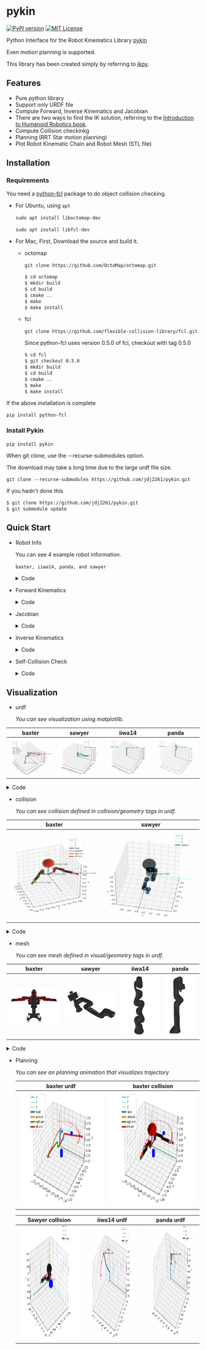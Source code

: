 # pykin

[![PyPI version](https://badge.fury.io/py/pykin.svg)](https://badge.fury.io/py/pykin)  [![MIT License](http://img.shields.io/badge/license-MIT-blue.svg?style=flat)](LICENSE)

Python Interface for the Robot Kinematics Library [pykin](https://jdj2261.github.io/pykin/)

Even motion planning is supported.

This library has been created simply by referring to [ikpy](https://github.com/Phylliade/ikpy.git).

## Features

- Pure python library
- Support only URDF file
- Compute Forward, Inverse Kinematics and Jacobian
- There are two ways to find the IK solution, referring to the [Introduction to Humanoid Robotics book](https://link.springer.com/book/10.1007/978-3-642-54536-8).
- Compute Collision checkinkg
- Planning (RRT Star motion planning)
- Plot Robot Kinematic Chain and Robot Mesh (STL file)

## Installation

### Requirements

You need a [python-fcl](https://github.com/BerkeleyAutomation/python-fcl) package to do object collision checking.

- For Ubuntu, using  `apt`

  `sudo apt install liboctomap-dev`

  `sudo apt install libfcl-dev`
- For Mac, First, Download the source and build it.

  - octomap

    `git clone https://github.com/OctoMap/octomap.git`

    ~~~
    $ cd octomap
    $ mkdir build
    $ cd build
    $ cmake ..
    $ make
    $ make install
    ~~~
  - fcl

    `git clone https://github.com/flexible-collision-library/fcl.git`

    Since python-fcl uses version 0.5.0 of fcl, checkout with tag 0.5.0

    ~~~
    $ cd fcl
    $ git checkout 0.5.0
    $ mkdir build
    $ cd build
    $ cmake ..
    $ make
    $ make install
    ~~~

If the above installation is complete

~~~
pip install python-fcl
~~~

### Install Pykin

~~~
pip install pykin
~~~

When git clone, use the --recurse-submodules option.

The download may take a long time due to the large urdf file size.

~~~
git clone --recurse-submodules https://github.com/jdj2261/pykin.git
~~~

If you hadn't done this

~~~
$ git clone https://github.com/jdj2261/pykin.git
$ git submodule update
~~~

## Quick Start

- Robot Info

  You can see 4 example robot information.

  `baxter, iiwa14, panda, and sawyer`

  <details>
    <summary>Code</summary>

  ~~~python
  import sys
  
  file_path = '../asset/urdf/baxter/baxter.urdf'
  
  if len(sys.argv) > 1:
      robot_name = sys.argv[1]
      file_path = '../asset/urdf/' + robot_name + '/' + robot_name + '.urdf'
  
  if "baxter" in file_path:
      from pykin.robots.bimanual import Bimanual
      robot = Bimanual(file_path)
  else:
      from pykin.robots.single_arm import SingleArm
      robot = SingleArm(file_path)
  
  robot.show_robot_info()
  ~~~
  
  </details>
- Forward Kinematics

  <details>
    <summary>Code</summary>

  ~~~python
  import numpy as np
  
  from pykin.robots.bimanual import Bimanual
  from pykin.kinematics.transform import Transform
  from pykin.utils import plot_utils as plt
  from pykin.utils.kin_utils import ShellColors as sc
  
  # baxter_example
  file_path = '../../asset/urdf/baxter/baxter.urdf'
  robot = Bimanual(file_path, Transform(rot=[0.0, 0.0, 0.0], pos=[0, 0, 0]))
  
  head_thetas = [0.0]
  right_arm_thetas = [np.pi/3, -np.pi/5, -np.pi/2, np.pi/7, 0, np.pi/7 ,0]
  left_arm_thetas = [0, 0, 0, 0, 0, 0, 0]
  
  thetas = head_thetas + right_arm_thetas + left_arm_thetas
  fk = robot.forward_kin(thetas)
  
  for link, transform in fk.items():
      print(f"{sc.HEADER}{link}{sc.ENDC}, {transform.rot}, {transform.pos}")
  ~~~
  
  </details>
- Jacobian

  <details>
    <summary>Code</summary>

  ~~~python
  import numpy as np
  
  from pykin.kinematics import transform as tf
  from pykin.robots.bimanual import Bimanual
  from pykin.kinematics import jacobian as jac
  
  file_path = '../asset/urdf/baxter/baxter.urdf'
  robot = Bimanual(file_path, tf.Transform(rot=[0.0, 0.0, 0.0], pos=[0, 0, 0]))
  
  left_arm_thetas = np.zeros(15)
  robot.setup_link_name("base", "right_wrist")
  robot.setup_link_name("base", "left_wrist")
  
  fk = robot.forward_kin(left_arm_thetas)
  
  J = {}
  for arm in robot.arm_type:
      if robot.eef_name[arm]:
          J[arm] = jac.calc_jacobian(robot.desired_frames[arm], fk, len(np.zeros(7)))
  
  print(J)
  ~~~
  
  </details>
- Inverse Kinematics

  <details>
    <summary>Code</summary>

  ~~~python
  import numpy as np
  
  from pykin.robots.bimanual import Bimanual
  from pykin.kinematics.transform import Transform
  from pykin.utils import plot_utils as plt
  
  file_path = '../../asset/urdf/baxter/baxter.urdf'
  
  robot = Bimanual(file_path, Transform(rot=[0.0, 0.0, 0.0], pos=[0, 0, 0]))
  
  visible_collision = True
  visible_visual = False
  
  # set target joints angle
  head_thetas =  np.zeros(1)
  right_arm_thetas = np.array([-np.pi/4 , 0, 0, 0, 0 , 0 ,0])
  left_arm_thetas = np.array([np.pi/4 , 0, 0, 0, 0 , 0 ,0])
  
  thetas = np.concatenate((head_thetas ,right_arm_thetas ,left_arm_thetas))
  
  robot.setup_link_name("base", "right_wrist")
  robot.setup_link_name("base", "left_wrist")
  
  #################################################################################
  #                                Set target pose                                #
  #################################################################################
  target_transformations = robot.forward_kin(thetas)
  _, ax = plt.init_3d_figure("Target Pose")
  plt.plot_robot(robot, 
                 ax=ax,
                 transformations=target_transformations,
                 visible_visual=visible_visual, 
                 visible_collision=visible_collision,
                 mesh_path='../../asset/urdf/baxter/')
  
  #################################################################################
  #                                Inverse Kinematics                             #
  #################################################################################
  init_thetas = np.random.randn(7)
  target_pose = { "right": robot.get_eef_pose(target_transformations)["right"], 
                  "left" : robot.get_eef_pose(target_transformations)["left"]}
  
  ik_LM_result = robot.inverse_kin(
      init_thetas, 
      target_pose, 
      method="LM", 
      maxIter=100)
  
  ik_NR_result = robot.inverse_kin(
      init_thetas, 
      target_pose, 
      method="NR", 
      maxIter=100)
  
  print(ik_LM_result, ik_NR_result)
  ~~~
  
  </details>
- Self-Collision Check

  <details>
    <summary>Code</summary>

  ~~~python
  import numpy as np
  
  from pykin.kinematics.transform import Transform
  from pykin.robot import Robot
  
  """
  If you want to check robot's collision, install python-fcl 
  And then, import CollisionManager in collision_utils package
  """
  from pykin.utils.collision_utils import CollisionManager
  from pykin.utils.kin_utils import get_robot_collision_geom
  from pykin.utils import plot_utils as plt
  
  file_path = '../asset/urdf/baxter/baxter.urdf'
  
  robot = Robot(file_path, Transform(rot=[0.0, 0.0, 0.0], pos=[0, 0, 0]))
  
  head_thetas = np.zeros(1)
  right_arm_thetas = np.array([np.pi, 0, 0, 0, 0, 0, 0])
  left_arm_thetas = np.array([-np.pi, 0, 0, 0, 0, 0, 0])
  
  thetas = np.hstack((head_thetas, right_arm_thetas, left_arm_thetas))
  transformations = robot.forward_kin(thetas)
  
  # call CollisionManager class
  collision_manager = CollisionManager()
  for link, transformation in transformations.items():
      # get robot link's name and geometry info 
      name, gtype, gparam = get_robot_collision_geom(robot.links[link])
      # get 4x4 size homogeneous transform matrix
      transform = transformation.h_mat
      # add link name, geometry info, transform matrix to collision_manager 
      collision_manager.add_object(name, gtype, gparam, transform)
  
  # you can get collision result, contacted object name, fcl contatct_data
  result, objs_in_collision, contact_data = collision_manager.collision_check(return_names=True, return_data=True)
  
  print(result, objs_in_collision, contact_data)
  
  """
  If you want to check collision check after transform, 
  add the link name and transform matrix to the set_transform function.
  """
  left_arm_thetas = np.array([0, 0, 0, 0, 0, 0, 0])
  thetas = np.hstack((head_thetas, right_arm_thetas, left_arm_thetas))
  transformations = robot.forward_kin(thetas)
  
  for link, transformation in transformations.items():
      name, _, _ = get_robot_collision_geom(robot.links[link])
      transform = transformation.h_mat
      collision_manager.set_transform(name=name, transform=transform)
  
  result, objs_in_collision, contact_data = collision_manager.collision_check(return_names=True, return_data=True)
  print(result, objs_in_collision, contact_data)
  ~~~

  </details>

## Visualization

- urdf

  *You can see visualization using matplotlib.*


|          baxter          |          sawyer          |          iiwa14          |          panda          |
| :-------------------------: | :-------------------------: | :-------------------------: | :-----------------------: |
| ![baxter](img/baxter.png) | ![sawyer](img/sawyer.png) | ![iiwa14](img/iiwa14.png) | ![panda](img/panda.png) |

  <details>
    <summary>Code</summary>

  ~~~python
import sys
file_path = '../../asset/urdf/baxter/baxter.urdf'
if len(sys.argv) > 1:
    robot_name = sys.argv[1]
    file_path = '../../asset/urdf/' + robot_name + '/' + robot_name + '.urdf'

if "baxter" in file_path:
    from pykin.robots.bimanual import Bimanual
    robot = Bimanual(file_path)
else:
    from pykin.robots.single_arm import SingleArm
    robot = SingleArm(file_path)
from pykin.utils import plot_utils as plt


fig, ax = plt.init_3d_figure("URDF")

# For Baxter robots, the name argument to the plot_robot function must be baxter.
plt.plot_robot(robot, 
               ax=ax, 
               visible_visual=False, 
               visible_collision=False, 
               mesh_path='../../asset/urdf/baxter/')
plt.show_figure()
  ~~~
 </details>

- collision

  *You can see collision defined in collision/geometry tags in urdf.*


|               baxter               |               sawyer               |
| :-----------------------------------: | :-----------------------------------: |
| ![baxter](img/baxter_collision.png) | ![baxter](img/sawyer_collision.png) |

  <details>
    <summary>Code</summary>

  ~~~python
import sys

from pykin.robots.bimanual import Bimanual
from pykin.utils import plot_utils as plt

file_path = '../../asset/urdf/baxter/baxter.urdf'

if len(sys.argv) > 1:
    robot_name = sys.argv[1]
    file_path = '../../asset/urdf/' + robot_name + '/' + robot_name + '.urdf'
robot = Bimanual(file_path)

if "baxter" in file_path:
    from pykin.robots.bimanual import Bimanual
    robot = Bimanual(file_path)
else:
    from pykin.robots.single_arm import SingleArm
    robot = SingleArm(file_path)

fig, ax = plt.init_3d_figure("URDF")

"""
Only baxter and sawyer robots can see collisions.
It is not visible unless sphere, cylinder, and box are defined in collision/geometry tags in urdf.
"""
# If visible_collision is True, visualize collision
plt.plot_robot(robot, 
               ax=ax, 
               visible_visual=False, 
               visible_collision=True, 
               mesh_path='../../asset/urdf/baxter/')
ax.legend()
plt.show_figure()
  ~~~
</details>

- mesh

  *You can see  mesh defined in visual/geometry tags in urdf.*


|               baxter               |               sawyer               |               iiwa14               |               panda               |
| :-----------------------------------: | :-----------------------------------: | :-----------------------------------: | :---------------------------------: |
| ![baxter_mesh](img/baxter_mesh.png) | ![sawyer_mesh](img/sawyer_mesh.png) | ![iiwa14_mesh](img/iiwa14_mesh.png) | ![panda_mesh](img/panda_mesh.png) |

  <details>
    <summary>Code</summary>

  ~~~python
import sys

file_path = '../../asset/urdf/baxter/baxter.urdf'

if len(sys.argv) > 1:
    robot_name = sys.argv[1]
    file_path = '../../asset/urdf/' + robot_name + '/' + robot_name + '.urdf'

if "baxter" in file_path:
    from pykin.robots.bimanual import Bimanual
    robot = Bimanual(file_path)
else:
    from pykin.robots.single_arm import SingleArm
    robot = SingleArm(file_path)
from pykin.utils import plot_utils as plt
fig, ax = plt.init_3d_figure("URDF")

"""
Only baxter and sawyer robots can see collisions.
It is not visible unless sphere, cylinder, and box are defined in collision/geometry tags in urdf.
"""
# If visible_visual is True, visualize mesh
# and you have to input mesh_path
plt.plot_robot(robot, 
               ax=ax, 
               visible_visual=True, 
               visible_collision=False, 
               mesh_path='../../asset/urdf/'+robot.robot_name+'/')
"""
The mesh file doesn't use matplotlib, 
so it's okay to comment out the line below.
"""
plt.show_figure()
  ~~~
</details>

- Planning

  *You can see an planning animation that visualizes trajectory*

  |                         baxter urdf                          |                       baxter collision                       |
  | :----------------------------------------------------------: | :----------------------------------------------------------: |
  | <img src="img/pykin_animation.gif" weight="600" height="300"/> | <img src="img/pykin_animation-2.gif" weight="600" height="300"/> |

  |                       Sawyer collision                       |                         iiwa14 urdf                          |                          panda urdf                          |
  | :----------------------------------------------------------: | :----------------------------------------------------------: | :----------------------------------------------------------: |
  | <img src="img/pykin_animation-3.gif" weight="600" height="300"/> | <img src="img/pykin_animation-4.gif" weight="600" height="300"/> | <img src="img/pykin_animation-5.gif" weight="600" height="300"/> |

  

